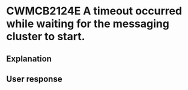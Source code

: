 # CWMCB2124E A timeout occurred while waiting for the messaging cluster to start.

## Explanation

## User response